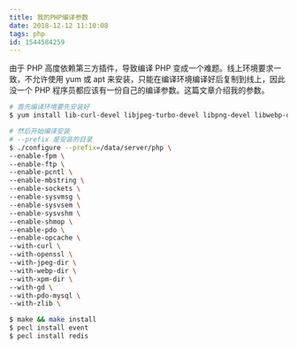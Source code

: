 ```yaml
---
title: 我的PHP编译参数
date: 2018-12-12 11:10:08
tags: php
id: 1544584259
---
```

由于 PHP 高度依赖第三方插件，导致编译 PHP 变成一个难题。线上环境要求一致，不允许使用 yum 或 apt 来安装，只能在编译环境编译好后复制到线上，因此没一个 PHP 程序员都应该有一份自己的编译参数。这篇文章介绍我的参数。

```sh
# 首先编译环境要先安装好
$ yum install lib-curl-devel libjpeg-turbo-devel libpng-devel libwebp-devel libxml2-devel libwebp-devel libXpm-devel openssl-devel zlib-devel

# 然后开始编译安装
# --prefix 是安装的目录
$ ./configure --prefix=/data/server/php \
--enable-fpm \
--enable-ftp \
--enable-pcntl \
--enable-mbstring \
--enable-sockets \
--enable-sysvmsg \
--enable-sysvsem \
--enable-sysvshm \
--enable-shmop \
--enable-pdo \
--enable-opcache \
--with-curl \
--with-openssl \
--with-jpeg-dir \
--with-webp-dir \
--with-xpm-dir \
--with-gd \
--with-pdo-mysql \
--with-zlib \

$ make && make install
$ pecl install event
$ pecl install redis
```